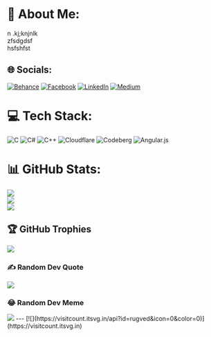 # :dizzy: About Me:
n .kj;knjnlk<br>zfsdgdsf<br>hsfshfst
## :globe_with_meridians: Socials:
[![Behance](https://img.shields.io/badge/Behance-1769ff?logo=behance&logoColor=white)](https://behance.net/werw) [![Facebook](https://img.shields.io/badge/Facebook-%231877F2.svg?logo=Facebook&logoColor=white)](https://facebook.com/werqw) [![LinkedIn](https://img.shields.io/badge/LinkedIn-%230077B5.svg?logo=linkedin&logoColor=white)](https://linkedin.com/in/qwerqw4) [![Medium](https://img.shields.io/badge/Medium-12100E?logo=medium&logoColor=white)](https://medium.com/@ewrqw)
# :computer: Tech Stack:
![C](https://img.shields.io/badge/c-%2300599C.svg?style=for-the-badge&logo=c&logoColor=white) ![C#](https://img.shields.io/badge/c%23-%23239120.svg?style=for-the-badge&logo=c-sharp&logoColor=white) ![C++](https://img.shields.io/badge/c++-%2300599C.svg?style=for-the-badge&logo=c%2B%2B&logoColor=white) ![Cloudflare](https://img.shields.io/badge/Cloudflare-F38020?style=for-the-badge&logo=Cloudflare&logoColor=white) ![Codeberg](https://img.shields.io/badge/Codeberg-2185D0?style=for-the-badge&logo=Codeberg&logoColor=white) ![Angular.js](https://img.shields.io/badge/angular.js-%23E23237.svg?style=for-the-badge&logo=angularjs&logoColor=white)
# :bar_chart: GitHub Stats:
![](https://github-readme-stats.vercel.app/api?username=rugved&theme=dark&hide_border=false&include_all_commits=false&count_private=false)<br/>
![](https://github-readme-streak-stats.herokuapp.com/?user=rugved&theme=dark&hide_border=false)<br/>
![](https://github-readme-stats.vercel.app/api/top-langs/?username=rugved&theme=dark&hide_border=false&include_all_commits=false&count_private=false&layout=compact)
## :trophy: GitHub Trophies
![](https://github-profile-trophy.vercel.app/?username=rugved&theme=radical&no-frame=false&no-bg=true&margin-w=4)
### :writing_hand: Random Dev Quote
![](https://quotes-github-readme.vercel.app/api?type=horizontal&theme=radical)
### :joy: Random Dev Meme
<img src=“https://random-memer.herokuapp.com/” width=“512px”/>
---
[![](https://visitcount.itsvg.in/api?id=rugved&icon=0&color=0)](https://visitcount.itsvg.in)
<!-- Proudly created with GPRM ( https://gprm.itsvg.in ) -->
